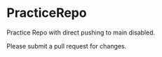 # PracticeRepo
Practice Repo with direct pushing to main disabled.

Please submit a pull request for changes. 
